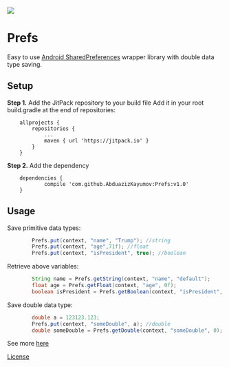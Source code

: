 [![](https://jitpack.io/v/AbduazizKayumov/Prefs.svg)](https://jitpack.io/#AbduazizKayumov/Prefs)

# Prefs
Easy to use [Android SharedPreferences](https://developer.android.com/reference/android/content/SharedPreferences.html) wrapper library with double data type saving.

## Setup
**Step 1.** Add the JitPack repository to your build file
Add it in your root build.gradle at the end of repositories:
```
	allprojects {
		repositories {
			...
			maven { url 'https://jitpack.io' }
		}
	}
```
**Step 2.** Add the dependency
```
	dependencies {
	        compile 'com.github.AbduazizKayumov:Prefs:v1.0'
	}
```
## Usage
Save primitive data types:
```java
        Prefs.put(context, "name", "Trump"); //string
        Prefs.put(context, "age",71f); //float
        Prefs.put(context, "isPresident", true); //boolean
```
Retrieve above variables:
```java
        String name = Prefs.getString(context, "name", "default");
        float age = Prefs.getFloat(context, "age", 0f);
        boolean isPresident = Prefs.getBoolean(context, "isPresident", false);
```
Save double data type:
```java
        double a = 123123.123;
        Prefs.put(context, "someDouble", a); //double
        double someDouble = Prefs.getDouble(context, "someDouble", 0);
```
See more [here](https://github.com/AbduazizKayumov/Prefs/blob/master/app/src/main/java/com/abduaziz/sample/MainActivity.java) 

[License](/LICENSE)
